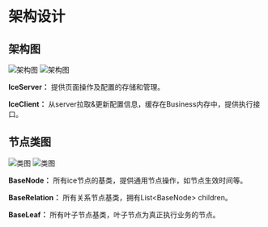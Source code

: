 # 架构设计

## 架构图

![架构图](/images/advanced/architecture-dark.png#dark)
![架构图](/images/advanced/architecture-light.png#light)

**IceServer：** 提供页面操作及配置的存储和管理。

**IceClient：** 从server拉取&更新配置信息，缓存在Business内存中，提供执行接口。

## 节点类图

![类图](/images/advanced/class-dark.png#dark)
![类图](/images/advanced/class-light.png#light)

**BaseNode：** 所有ice节点的基类，提供通用节点操作，如节点生效时间等。

**BaseRelation：** 所有关系节点基类，拥有List\<BaseNode\> children。

**BaseLeaf：** 所有叶子节点基类，叶子节点为真正执行业务的节点。
